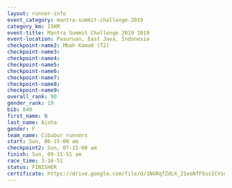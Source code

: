 ```yaml
---
layout: runner-info 
event_category: mantra-summit-challenge-2019 
category_km: 15KM 
event-title: Mantra Summit Challenge 2019 2019 
event-location: Pasuruan, East Java, Indonesia 
checkpoint-name2: Mbah Kamad (T2) 
checkpoint-name3: 
checkpoint-name4: 
checkpoint-name5: 
checkpoint-name6: 
checkpoint-name7: 
checkpoint-name8: 
checkpoint-name9: 
overall_rank: 90
gender_rank: 19
bib: 840
first_name: N
last_name: Aisha
gender: F
team_name: Cibubur runners
start: Sun, 06-15-00 am
checkpoint2: Sun, 07-15-08 am
finish: Sun, 09-31-51 am
race_time: 3-16-51
status: FINISHER
certificate: https://drive.google.com/file/d/1NGRqfZdLX_21eeNfF5usICVsd4p4iJZj/view?usp=sharing
---
```

